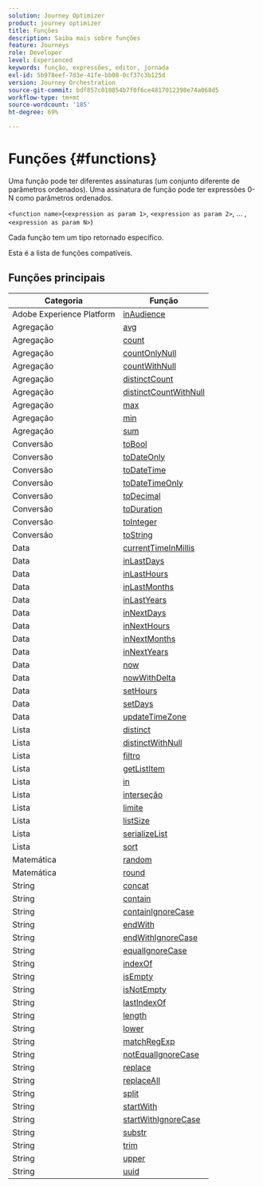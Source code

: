 ```yaml
---
solution: Journey Optimizer
product: journey optimizer
title: Funções
description: Saiba mais sobre funções
feature: Journeys
role: Developer
level: Experienced
keywords: função, expressões, editor, jornada
exl-id: 5b978eef-7d3e-41fe-bb08-0cf37c3b125d
version: Journey Orchestration
source-git-commit: bdf857c010854b7f0f6ce4817012398e74a068d5
workflow-type: tm+mt
source-wordcount: '185'
ht-degree: 69%

---
```


# Funções {#functions}

Uma função pode ter diferentes assinaturas (um conjunto diferente de parâmetros ordenados). Uma assinatura de função pode ter expressões 0-N como parâmetros ordenados.

`<function name>`(`<expression as param 1>`, `<expression as param 2>`, ... ,`<expression as param N>`)

Cada função tem um tipo retornado específico.

Esta é a lista de funções compatíveis.

## Funções principais

| Categoria | Função |
|-------------|-----------------------|
| Adobe Experience Platform | [inAudience](../functions/functioninaudience.md) |
| Agregação | [avg](../functions/functionavg.md) |
| Agregação | [count](../functions/functioncount.md) |
| Agregação | [countOnlyNull](../functions/functioncountonlynull.md) |
| Agregação | [countWithNull](../functions/functioncountwithnull.md) |
| Agregação | [distinctCount](../functions/functiondistinctcount.md) |
| Agregação | [distinctCountWithNull](../functions/functiondistinctcountwithnull.md) |
| Agregação | [max](../functions/functionmax.md) |
| Agregação | [min](../functions/functionmin.md) |
| Agregação | [sum](../functions/functionsum.md) |
| Conversão | [toBool](../functions/functiontobool.md) |
| Conversão | [toDateOnly](../functions/functiontodateonly.md) |
| Conversão | [toDateTime](../functions/functiontodatetime.md) |
| Conversão | [toDateTimeOnly](../functions/functiontodatetimeonly.md) |
| Conversão | [toDecimal](../functions/functiontodecimal.md) |
| Conversão | [toDuration](../functions/functiontoduration.md) |
| Conversão | [toInteger](../functions/functiontointeger.md) |
| Conversão | [toString](../functions/functiontostring.md) |
| Data | [currentTimeInMillis](../functions/functioncurrenttimeinmillis.md) |
| Data | [inLastDays](../functions/functioninlastdays.md) |
| Data | [inLastHours](../functions/functioninlasthours.md) |
| Data | [inLastMonths](../functions/functioninlastmonths.md) |
| Data | [inLastYears](../functions/functioninlastyears.md) |
| Data | [inNextDays](../functions/functioninnextdays.md) |
| Data | [inNextHours](../functions/functioninnexthours.md) |
| Data | [inNextMonths](../functions/functioninnextmonths.md) |
| Data | [inNextYears](../functions/functioninnextyears.md) |
| Data | [now](../functions/functionnow.md) |
| Data | [nowWithDelta](../functions/functionnowwithdelta.md) |
| Data | [setHours](../functions/functionsethours.md) |
| Data | [setDays](../functions/functionsetdays.md) |
| Data | [updateTimeZone](../functions/functionupdatetimezone.md) |
| Lista | [distinct](../functions/functiondistinct.md) |
| Lista | [distinctWithNull](../functions/functiondistinctwithnull.md) |
| Lista | [filtro](../functions/functionfilter.md) |
| Lista | [getListItem](../functions/functiongetlistitem.md) |
| Lista | [in](../functions/functionin.md) |
| Lista | [interseção](../functions/functionintersect.md) |
| Lista | [limite](../functions/functionlimit.md) |
| Lista | [listSize](../functions/functionlistsize.md) |
| Lista | [serializeList](../functions/functionserializelist.md) |
| Lista | [sort](../functions/functionsort.md) |
| Matemática | [random](../functions/functionrandom.md) |
| Matemática | [round](../functions/functionround.md) |
| String | [concat](../functions/functionconcat.md) |
| String | [contain](../functions/functioncontain.md) |
| String | [containIgnoreCase](../functions/functioncontainwithignorecase.md) |
| String | [endWith](../functions/functionendwith.md) |
| String | [endWithIgnoreCase](../functions/functionendwithignorecase.md) |
| String | [equalIgnoreCase](../functions/functionequalignorecase.md) |
| String | [indexOf](../functions/functionindexof.md) |
| String | [isEmpty](../functions/functionisempty.md) |
| String | [isNotEmpty](../functions/functionisnotempty.md) |
| String | [lastIndexOf](../functions/functionlastindexof.md) |
| String | [length](../functions/functionlength.md) |
| String | [lower](../functions/functionlower.md) |
| String | [matchRegExp](../functions/functionmatchregexp.md) |
| String | [notEqualIgnoreCase](../functions/functionnotequalignorecase.md) |
| String | [replace](../functions/functionreplace.md) |
| String | [replaceAll](../functions/functionreplaceall.md) |
| String | [split](../functions/functionsplit.md) |
| String | [startWith](../functions/functionstartwith.md) |
| String | [startWithIgnoreCase](../functions/functionstartwithignorecase.md) |
| String | [substr](../functions/functionsubstr.md) |
| String | [trim](../functions/functiontrim.md) |
| String | [upper](../functions/functionupper.md) |
| String | [uuid](../functions/functionuuid.md) |
